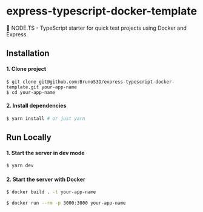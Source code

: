 # express-typescript-docker-template

🐳 NODE.TS - TypeScript starter for quick test projects using Docker and Express.
## Installation

#### 1. Clone project

```
$ git clone git@github.com:BrunoS3D/express-typescript-docker-template.git your-app-name
$ cd your-app-name
```

#### 2. Install dependencies

```sh
$ yarn install # or just yarn
```


## Run Locally

#### 1. Start the server in dev mode

```sh
$ yarn dev
```

#### 2. Start the server with Docker

```sh
$ docker build . -t your-app-name
```

```sh
$ docker run --rm -p 3000:3000 your-app-name
```
